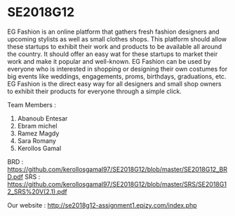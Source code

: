 # SE2018G12

EG Fashion is an online platform that gathers fresh fashion designers and upcoming stylists as well as small clothes shops. This platform should allow these startups to exhibit their work and products to be available all around the country. It should offer an easy wat for these startups to market their work and make it popular and well-known. EG Fashion can be used by everyone who is interested in shopping or designing their own costumes for big events like weddings, engagements, proms, birthdays, graduations, etc. EG Fashion is the direct easy way for all designers and small shop owners to exhibit their products for everyone through a simple click.

Team Members :

1. Abanoub Entesar
2. Ebram michel
3. Ramez Magdy
4. Sara Romany
5. Kerollos Gamal

BRD : https://github.com/kerollosgamal97/SE2018G12/blob/master/SE2018G12_BRD.pdf
SRS : https://github.com/kerollosgamal97/SE2018G12/blob/master/SRS/SE2018G12_SRS%20V(2.1).pdf

Our website : http://se2018g12-assignment1.epizy.com/index.php
